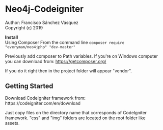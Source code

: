 <h1>Neo4j-Codeigniter</h1>
Author: Francisco Sánchez Vásquez <zuturito@gmail.com> <br>
Copyright (c) 2019

<b>Install</b><br>
Using Composer
From the command line <code>composer require "everyman/neo4jphp" "dev-master"</code>

Previously add composer to Path variables.
If you're on Windows computer you can download from: https://getcomposer.org/

If you do it right then in the project folder will appear "vendor".


<h2>Getting Started</h2>
Download CodeIgniter framework from: https://codeigniter.com/en/download


Just copy files on the directory name that corresponds of CodeIgniter framework.
"css" and "img" folders are located on the root folder like assets.
